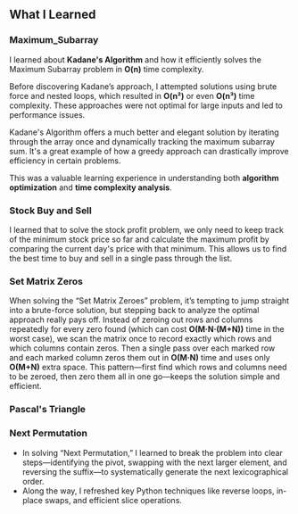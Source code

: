 ## What I Learned

### Maximum_Subarray
I learned about **Kadane's Algorithm** and how it efficiently solves the Maximum Subarray problem in **O(n)** time complexity. 

Before discovering Kadane’s approach, I attempted solutions using brute force and nested loops, which resulted in **O(n²)** or even **O(n³)** time complexity. These approaches were not optimal for large inputs and led to performance issues.

Kadane's Algorithm offers a much better and elegant solution by iterating through the array once and dynamically tracking the maximum subarray sum. It's a great example of how a greedy approach can drastically improve efficiency in certain problems.

This was a valuable learning experience in understanding both **algorithm optimization** and **time complexity analysis**.


### Stock Buy and Sell

I learned that to solve the stock profit problem, we only need to keep track of the minimum stock price so far and calculate the maximum profit by comparing the current day's price with that minimum. This allows us to find the best time to buy and sell in a single pass through the list.

### Set Matrix Zeros

When solving the “Set Matrix Zeroes” problem, it’s tempting to jump straight into a brute-force solution, but stepping back to analyze the optimal approach really pays off. Instead of zeroing out rows and columns repeatedly for every zero found (which can cost **O(M·N·(M+N))** time in the worst case), we scan the matrix once to record exactly which rows and which columns contain zeros. Then a single pass over each marked row and each marked column zeros them out in **O(M·N)** time and uses only **O(M+N)** extra space. This pattern—first find which rows and columns need to be zeroed, then zero them all in one go—keeps the solution simple and efficient.

### Pascal's Triangle

### Next Permutation
- In solving “Next Permutation,” I learned to break the problem into clear steps—identifying the pivot, swapping with the next larger element, and reversing the suffix—to systematically generate the next lexicographical order.  
- Along the way, I refreshed key Python techniques like reverse loops, in-place swaps, and efficient slice operations.  

